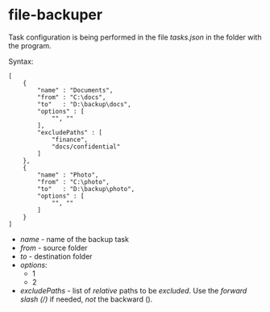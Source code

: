 # file-backuper

Task configuration is being performed in the file *tasks.json* in the folder with the program.

Syntax:

	[
		{
			"name" : "Documents",
			"from" : "C:\docs",
			"to"   : "D:\backup\docs",
			"options" : [
				"", ""
			],
			"excludePaths" : [
				"finance",
				"docs/confidential"
			]
		},
		{
			"name" : "Photo",
			"from" : "C:\photo",
			"to"   : "D:\backup\photo",
			"options" : [
				"", ""
			]
		}
	]

- *name* - name of the backup task
- *from* - source folder
- *to* - destination folder
- *options*:
    - 1
    - 2
- *excludePaths* - list of *relative* paths to be *excluded*. Use the *forward slash (/)* if needed, *not* the backward (\).
